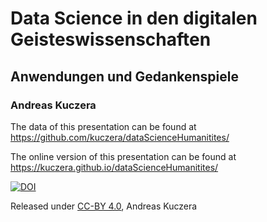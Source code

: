 # Data Science in den digitalen Geisteswissenschaften

## Anwendungen und Gedankenspiele

### Andreas Kuczera

The data of this presentation can be found at https://github.com/kuczera/dataScienceHumanitites/

The online version of this presentation can be found at https://kuczera.github.io/dataScienceHumanitites/

[![DOI](https://zenodo.org/badge/DOI/10.5281/zenodo.3683377.svg)](https://doi.org/10.5281/zenodo.3683377)

Released under [CC-BY 4.0](https://creativecommons.org/licenses/by/4.0/), Andreas Kuczera
